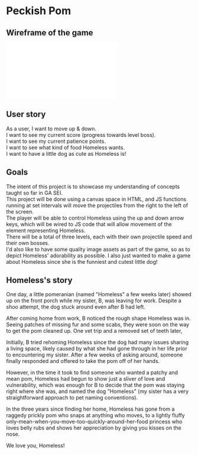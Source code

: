 # Peckish Pom

<!-- Wireframe -->
## Wireframe of the game
![Project 1 Wireframe](/otherfiles/project_1_game_wireframe.pdf "wireframe")

<!-- User story -->
## User story

As a user, I want to move up & down.  
I want to see my current score (progress towards level boss).  
I want to see my current patience points.  
I want to see what kind of food Homeless wants.  
I want to have a little dog as cute as Homeless is! 

## Goals  

The intent of this project is to showcase my understanding of concepts taught so far in GA SEI.  
This project will be done using a canvas space in HTML, and JS functions running at set intervals will move the projectiles from the right to the left of the screen.  
The player will be able to control Homeless using the up and down arrow keys, which will be wired to JS code that will allow movement of the element representing Homeless.  
There will be a total of three levels, each with their own projectile speed and their own bosses.  
I'd also like to have some quality image assets as part of the game, so as to depict Homeless' adorability as possible.
I also just wanted to make a game about Homeless since she is the funniest and cutest little dog!  

## Homeless's story

One day, a little pomeranian (named "Homeless" a few weeks later) showed up on the front porch while my sister, B, was leaving for work. Despite a shoo attempt, the dog stuck around even after B had left.

After coming home from work, B noticed the rough shape Homeless was in. Seeing patches of missing fur and some scabs, they were soon on the way to get the pom cleaned up. One vet trip and a removed set of teeth later, 

Initially, B tried rehoming Homeless since the dog had many issues sharing a living space, likely caused by what she had gone through in her life prior to encountering my sister. After a few weeks of asking around, someone finally responded and offered to take the pom off of her hands.

However, in the time it took to find someone who wanted a patchy and mean pom, Homeless had begun to show just a sliver of love and vulnerability, which was enough for B to decide that the pom was staying right where she was, and named the dog "Homeless" (my sister has a very straightforward approach to pet naming conventions).

In the three years since finding her home, Homeless has gone from a raggedy prickly pom who snaps at anything who moves, to a lightly fluffy only-mean-when-you-move-too-quickly-around-her-food princess who loves belly rubs and shows her appreciation by giving you kisses on the nose.

We love you, Homeless!